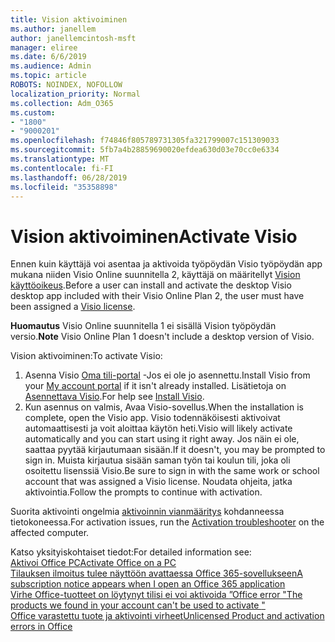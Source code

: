 ```yaml
---
title: Vision aktivoiminen
ms.author: janellem
author: janellemcintosh-msft
manager: eliree
ms.date: 6/6/2019
ms.audience: Admin
ms.topic: article
ROBOTS: NOINDEX, NOFOLLOW
localization_priority: Normal
ms.collection: Adm_O365
ms.custom:
- "1800"
- "9000201"
ms.openlocfilehash: f74846f805789731305fa321799007c151309033
ms.sourcegitcommit: 5fb7a4b28859690020efdea630d03e70cc0e6334
ms.translationtype: MT
ms.contentlocale: fi-FI
ms.lasthandoff: 06/28/2019
ms.locfileid: "35358898"
---
```

# <a name="activate-visio"></a><span data-ttu-id="147e4-102">Vision aktivoiminen</span><span class="sxs-lookup"><span data-stu-id="147e4-102">Activate Visio</span></span>

<span data-ttu-id="147e4-103">Ennen kuin käyttäjä voi asentaa ja aktivoida työpöydän Visio työpöydän app mukana niiden Visio Online suunnitella 2, käyttäjä on määritellyt [Vision käyttöoikeus](https://docs.microsoft.com/office365/admin/subscriptions-and-billing/assign-licenses-to-users?wt.mc_id=OfficeAdm_ClientDIA_Alchemy1800).</span><span class="sxs-lookup"><span data-stu-id="147e4-103">Before a user can install and activate the desktop Visio desktop app included with their Visio Online Plan 2, the user must have been assigned a [Visio license](https://docs.microsoft.com/office365/admin/subscriptions-and-billing/assign-licenses-to-users?wt.mc_id=OfficeAdm_ClientDIA_Alchemy1800).</span></span>

<span data-ttu-id="147e4-104">**Huomautus** Visio Online suunnitella 1 ei sisällä Vision työpöydän versio.</span><span class="sxs-lookup"><span data-stu-id="147e4-104">**Note** Visio Online Plan 1 doesn't include a desktop version of Visio.</span></span>

<span data-ttu-id="147e4-105">Vision aktivoiminen:</span><span class="sxs-lookup"><span data-stu-id="147e4-105">To activate Visio:</span></span>

1. <span data-ttu-id="147e4-106">Asenna Visio [Oma tili-portal](https://portal.office.com/account#installs) -Jos ei ole jo asennettu.</span><span class="sxs-lookup"><span data-stu-id="147e4-106">Install Visio from your [My account portal](https://portal.office.com/account#installs) if it isn't already installed.</span></span> <span data-ttu-id="147e4-107">Lisätietoja on [Asennettava Visio](https://support.office.com/article/f98f21e3-aa02-4827-9167-ddab5b025710?wt.mc_id=OfficeAdm_ClientDIA_Alchemy1800).</span><span class="sxs-lookup"><span data-stu-id="147e4-107">For help see [Install Visio](https://support.office.com/article/f98f21e3-aa02-4827-9167-ddab5b025710?wt.mc_id=OfficeAdm_ClientDIA_Alchemy1800).</span></span>
2. <span data-ttu-id="147e4-108">Kun asennus on valmis, Avaa Visio-sovellus.</span><span class="sxs-lookup"><span data-stu-id="147e4-108">When the installation is complete, open the Visio app.</span></span> <span data-ttu-id="147e4-109">Visio todennäköisesti aktivoivat automaattisesti ja voit aloittaa käytön heti.</span><span class="sxs-lookup"><span data-stu-id="147e4-109">Visio will likely activate automatically and you can start using it right away.</span></span> <span data-ttu-id="147e4-110">Jos näin ei ole, saattaa pyytää kirjautumaan sisään.</span><span class="sxs-lookup"><span data-stu-id="147e4-110">If it doesn't, you may be prompted to sign in.</span></span> <span data-ttu-id="147e4-111">Muista kirjautua sisään saman työn tai koulun tili, joka oli osoitettu lisenssiä Visio.</span><span class="sxs-lookup"><span data-stu-id="147e4-111">Be sure to sign in with the same work or school account that was assigned a Visio license.</span></span> <span data-ttu-id="147e4-112">Noudata ohjeita, jatka aktivointia.</span><span class="sxs-lookup"><span data-stu-id="147e4-112">Follow the prompts to continue with activation.</span></span> 

<span data-ttu-id="147e4-113">Suorita aktivointi ongelmia [aktivoinnin vianmääritys](https://aka.ms/SARA-OfficeActivation-Alchemy) kohdanneessa tietokoneessa.</span><span class="sxs-lookup"><span data-stu-id="147e4-113">For activation issues, run the [Activation troubleshooter](https://aka.ms/SARA-OfficeActivation-Alchemy) on the affected computer.</span></span>

<span data-ttu-id="147e4-114">Katso yksityiskohtaiset tiedot:</span><span class="sxs-lookup"><span data-stu-id="147e4-114">For detailed information see:</span></span><br>
[<span data-ttu-id="147e4-115">Aktivoi Office PC</span><span class="sxs-lookup"><span data-stu-id="147e4-115">Activate Office on a PC</span></span>](https://support.office.com/article/5bd38f38-db92-448b-a982-ad170b1e187e?wt.mc_id=OfficeAdm_ClientDIA_Alchemy1800)<br>
[<span data-ttu-id="147e4-116">Tilauksen ilmoitus tulee näyttöön avattaessa Office 365-sovellukseen</span><span class="sxs-lookup"><span data-stu-id="147e4-116">A subscription notice appears when I open an Office 365 application</span></span>](https://support.office.com/article/4cabe32c-f594-4c0e-9191-3d3ade10cceb?wt.mc_id=OfficeAdm_ClientDIA_Alchemy1800)<br>
[<span data-ttu-id="147e4-117">Virhe Office-tuotteet on löytynyt tilisi ei voi aktivoida <app>”</span><span class="sxs-lookup"><span data-stu-id="147e4-117">Office error "The products we found in your account can't be used to activate <app>"</span></span>](https://support.office.com/article/c9f9a0b3-5aae-4131-8077-21e6a59f141e?wt.mc_id=OfficeAdm_ClientDIA_Alchemy1800)<br>
[<span data-ttu-id="147e4-118">Office varastettu tuote ja aktivointi virheet</span><span class="sxs-lookup"><span data-stu-id="147e4-118">Unlicensed Product and activation errors in Office</span></span>](https://support.office.com/article/0d23d3c0-c19c-4b2f-9845-5344fedc4380?wt.mc_id=OfficeAdm_ClientDIA_Alchemy1800)
